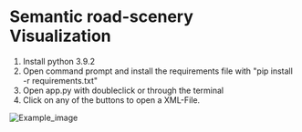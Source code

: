 # Semantic road-scenery Visualization

1. Install python 3.9.2
2. Open command prompt and install the requirements file with "pip install -r requirements.txt"
3. Open app.py with doubleclick or through the terminal
4. Click on any of the buttons to open a XML-File.

![Example_image](images/example.jpeg)
